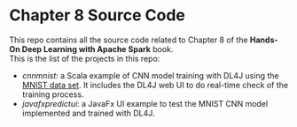 # Chapter 8 Source Code
This repo contains all the source code related to Chapter 8 of the **Hands-On Deep Learning with Apache Spark** book.  
This is the list of the projects in this repo:  
- *cnnmnist*: a Scala example of CNN model training with DL4J using the [MNIST data set](http://yann.lecun.com/exdb/mnist/). It includes the DL4J web UI to do real-time check of the training process.  
- *javafxpredictui*: a JavaFx UI example to test the MNIST CNN model implemented and trained with DL4J.  
 
  
  

